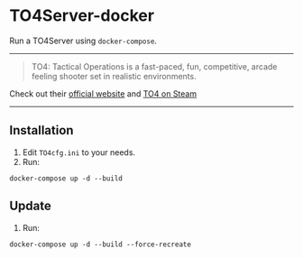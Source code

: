 # TO4Server-docker

Run a TO4Server using `docker-compose`.

---

> TO4: Tactical Operations is a fast-paced, fun, competitive, arcade feeling shooter set in realistic environments.

Check out their [official website](https://www.to4.co/) and [TO4 on Steam](https://store.steampowered.com/app/690980/TO4_Tactical_Operations/)

---

Installation
---

1. Edit `TO4cfg.ini` to your needs.
2. Run:
```
docker-compose up -d --build
```

Update
---

1. Run:
```
docker-compose up -d --build --force-recreate
```

